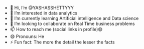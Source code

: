 - 👋 Hi, I’m @YASHASSHETTYYY
- 👀 I’m interested in data analytics 
- 🌱 I’m currently learning Artificial intelligence and Data science 
- 💞️ I’m looking to collaborate on Real Time business problems
- 📫 How to reach me (social links in profile)😄
- 😄 Pronouns: He
- ⚡ Fun fact: The more the detail the lesser the facts 

<!---
YASHASSHETTYYY/YASHASSHETTYYY is a ✨ special ✨ repository because its `README.md` (this file) appears on your GitHub profile.
You can click the Preview link to take a look at your changes.
--->
